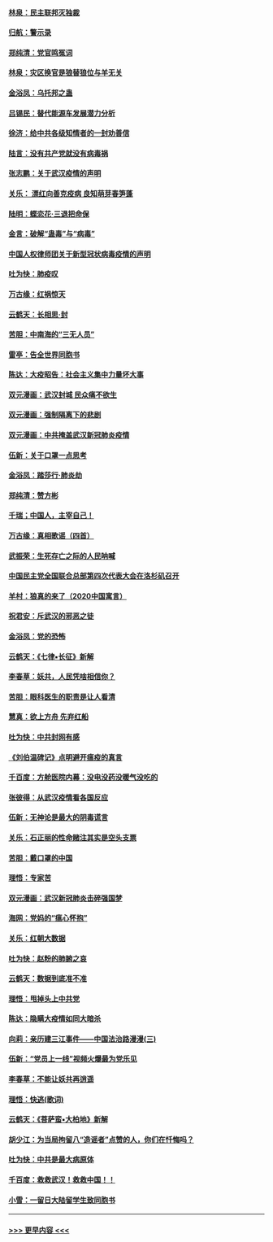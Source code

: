 #### [林泉：民主联邦灭独裁](../pages/nsc993/n11870998.md?t=02152102) 
#### [归航：警示录](../pages/nsc993/n11870963.md?t=02152102) 
#### [郑纯清：党官鸣冤词](../pages/nsc993/n11870938.md?t=02152102) 
#### [林泉：灾区换官是狼替狼位与羊无关](../pages/nsc993/n11870896.md?t=02152102) 
#### [金浴凤：乌托邦之蛊](../pages/nsc993/n11870879.md?t=02152102) 
#### [吕锡民：替代能源车发展潜力分析](../pages/nsc993/n11870656.md?t=02152102) 
#### [徐济：给中共各级知情者的一封劝善信](../pages/nsc993/n11868561.md?t=02152102) 
#### [陆言：没有共产党就没有病毒祸](../pages/nsc993/n11868232.md?t=02152102) 
#### [张志鹏：关于武汉疫情的声明](../pages/nsc993/n11867182.md?t=02152102) 
#### [关乐： 漂红向善克疫病 良知萌芽春笋蓬](../pages/nsc993/n11865710.md?t=02152102) 
#### [陆明：蝶恋花‧三退把命保](../pages/nsc993/n11865673.md?t=02152102) 
#### [金言：破解“蛊毒”与“病毒”](../pages/nsc993/n11864103.md?t=02152102) 
#### [中国人权律师团关于新型冠状病毒疫情的声明](../pages/nsc993/n11864249.md?t=02152102) 
#### [吐为快：肺疫叹](../pages/nsc993/n11864027.md?t=02152102) 
#### [万古缘：红祸惊天](../pages/nsc993/n11864079.md?t=02152102) 
#### [云鹤天：长相思‧封](../pages/nsc993/n11864006.md?t=02152102) 
#### [苦胆：中南海的“三无人员”](../pages/nsc993/n11862997.md?t=02152102) 
#### [雷亭：告全世界同胞书](../pages/nsc993/n11862572.md?t=02152102) 
#### [陈达：大疫昭告：社会主义集中力量坏大事](../pages/nsc993/n11859419.md?t=02152102) 
#### [双元漫画：武汉封城 民众痛不欲生](../pages/nsc993/n11859287.md?t=02152102) 
#### [双元漫画：强制隔离下的悲剧](../pages/nsc993/n11859244.md?t=02152102) 
#### [双元漫画：中共掩盖武汉新冠肺炎疫情](../pages/nsc993/n11858249.md?t=02152102) 
#### [伍新：关于口罩一点思考](../pages/nsc993/n11859195.md?t=02152102) 
#### [金浴凤：踏莎行‧肺炎劫](../pages/nsc993/n11858227.md?t=02152102) 
#### [郑纯清：赞方彬](../pages/nsc993/n11856803.md?t=02152102) 
#### [千瑞；中国人，主宰自己！](../pages/nsc993/n11856793.md?t=02152102) 
#### [万古缘：真相歌谣（四首）](../pages/nsc993/n11856263.md?t=02152102) 
#### [武振荣：生死存亡之际的人民呐喊](../pages/nsc993/n11856256.md?t=02152102) 
#### [中国民主党全国联合总部第四次代表大会在洛杉矶召开](../pages/nsc993/n11856344.md?t=02152102) 
#### [羊村：狼真的来了（2020中国寓言）](../pages/nsc993/n11856229.md?t=02152102) 
#### [祝君安：斥武汉的邪恶之徒](../pages/nsc993/n11855861.md?t=02152102) 
#### [金浴凤：党的恐怖](../pages/nsc993/n11855849.md?t=02152102) 
#### [云鹤天：《七律▪长征》新解](../pages/nsc993/n11855479.md?t=02152102) 
#### [李春草：妖共，人民凭啥相信你？](../pages/nsc993/n11855196.md?t=02152102) 
#### [苦胆：眼科医生的职责是让人看清](../pages/nsc993/n11853840.md?t=02152102) 
#### [慧真：欲上方舟 先弃红船](../pages/nsc993/n11853483.md?t=02152102) 
#### [吐为快：中共封网有感](../pages/nsc993/n11852575.md?t=02152102) 
#### [《刘伯温碑记》点明避开瘟疫的真言](../pages/nsc993/n11852128.md?t=02152102) 
#### [千百度：方舱医院内幕：没电没药没暖气没吃的](../pages/nsc993/n11850211.md?t=02152102) 
#### [张彼得：从武汉疫情看各国反应](../pages/nsc993/n11850102.md?t=02152102) 
#### [伍新：无神论是最大的阴毒谎言](../pages/nsc993/n11846129.md?t=02152102) 
#### [关乐：石正丽的性命赌注其实是空头支票](../pages/nsc993/n11846109.md?t=02152102) 
#### [苦胆：戴口罩的中国](../pages/nsc993/n11845576.md?t=02152102) 
#### [理悟：专家苦](../pages/nsc993/n11845564.md?t=02152102) 
#### [双元漫画：武汉新冠肺炎击碎强国梦](../pages/nsc993/n11843320.md?t=02152102) 
#### [海网：党妈的“瘟心怀抱”](../pages/nsc993/n11840740.md?t=02152102) 
#### [关乐：红朝大数据](../pages/nsc993/n11840675.md?t=02152102) 
#### [吐为快：赵粉的肺腑之哀](../pages/nsc993/n11840618.md?t=02152102) 
#### [云鹤天：数据到底准不准](../pages/nsc993/n11840325.md?t=02152102) 
#### [理悟：甩掉头上中共党](../pages/nsc993/n11838826.md?t=02152102) 
#### [陈达：隐瞒大疫情如同大暗杀](../pages/nsc993/n11838771.md?t=02152102) 
#### [向莉：亲历建三江事件——中国法治路漫漫(三)](../pages/nsc993/n11831825.md?t=02152102) 
#### [伍新：“党员上一线”视频火爆最为党乐见](../pages/nsc993/n11838200.md?t=02152102) 
#### [李春草：不能让妖共再逍遥](../pages/nsc993/n11838102.md?t=02152102) 
#### [理悟：快逃(歌词)](../pages/nsc993/n11838083.md?t=02152102) 
#### [云鹤天：《菩萨蛮▪大柏地》新解](../pages/nsc993/n11838059.md?t=02152102) 
#### [胡少江：为当局拘留八“造谣者”点赞的人，你们在忏悔吗？](../pages/nsc993/n11836801.md?t=02152102) 
#### [吐为快：中共是最大病原体](../pages/nsc993/n11836748.md?t=02152102) 
#### [千百度：救救武汉！救救中国！！](../pages/nsc993/n11836145.md?t=02152102) 
#### [小雪：一留日大陆留学生致同胞书](../pages/nsc993/n11834624.md?t=02152102) 

----
#### [ >>> 更早内容 <<< ](../indexes/nsc993-earlier.md)
